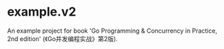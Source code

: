 # example.v2
An example project for book 'Go Programming &amp; Concurrency in Practice, 2nd edition' (《Go并发编程实战》第2版).
